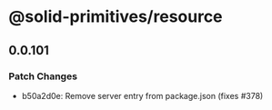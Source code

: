 # @solid-primitives/resource

## 0.0.101

### Patch Changes

- b50a2d0e: Remove server entry from package.json (fixes #378)
